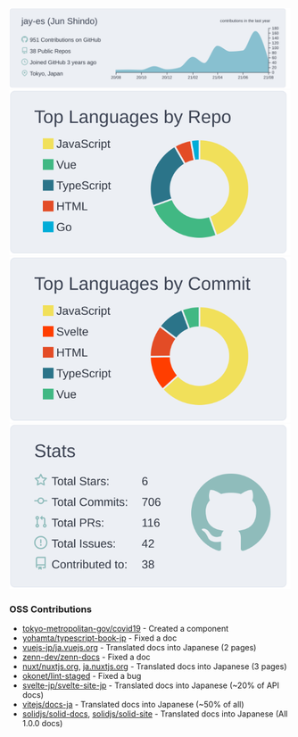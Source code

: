 <!--
### Hi there 👋
-->

[![](https://raw.githubusercontent.com/jay-es/jay-es/main/profile-summary-card-output/nord_bright/0-profile-details.svg)](https://github.com/vn7n24fzkq/github-profile-summary-cards)
[![](https://raw.githubusercontent.com/jay-es/jay-es/main/profile-summary-card-output/nord_bright/1-repos-per-language.svg)](https://github.com/vn7n24fzkq/github-profile-summary-cards)
[![](https://raw.githubusercontent.com/jay-es/jay-es/main/profile-summary-card-output/nord_bright/2-most-commit-language.svg)](https://github.com/vn7n24fzkq/github-profile-summary-cards)
[![](https://raw.githubusercontent.com/jay-es/jay-es/main/profile-summary-card-output/nord_bright/3-stats.svg)](https://github.com/vn7n24fzkq/github-profile-summary-cards)

### OSS Contributions
- [tokyo-metropolitan-gov/covid19](https://github.com/tokyo-metropolitan-gov/covid19) -
  Created a component
- [yohamta/typescript-book-jp](https://github.com/yohamta/typescript-book-jp) -
  Fixed a doc
- [vuejs-jp/ja.vuejs.org](https://github.com/vuejs-jp/ja.vuejs.org) -
  Translated docs into Japanese (2 pages)
- [zenn-dev/zenn-docs](https://github.com/zenn-dev/zenn-docs) -
  Fixed a doc
- [nuxt/nuxtjs.org](https://github.com/nuxt/nuxtjs.org), [ja.nuxtjs.org](https://github.com/vuejs-jp/ja.nuxtjs.org) -
  Translated docs into Japanese (3 pages)
- [okonet/lint-staged](https://github.com/) -
  Fixed a bug
- [svelte-jp/svelte-site-jp](https://github.com/svelte-jp/svelte-site-jp) -
  Translated docs into Japanese (~20% of API docs)
- [vitejs/docs-ja](https://github.com/vitejs/docs-ja) -
  Translated docs into Japanese (~50% of all)
- [solidjs/solid-docs](https://github.com/solidjs/solid-docs), [solidjs/solid-site](https://github.com/solidjs/solid-site) -
  Translated docs into Japanese (All 1.0.0 docs)

<!--
**jay-es/jay-es** is a ✨ _special_ ✨ repository because its `README.md` (this file) appears on your GitHub profile.

Here are some ideas to get you started:

- 🔭 I’m currently working on ...
- 🌱 I’m currently learning ...
- 👯 I’m looking to collaborate on ...
- 🤔 I’m looking for help with ...
- 💬 Ask me about ...
- 📫 How to reach me: ...
- 😄 Pronouns: ...
- ⚡ Fun fact: ...
-->
